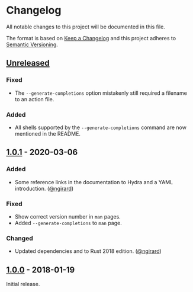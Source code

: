 # Changelog

All notable changes to this project will be documented in this file.

The format is based on [Keep a Changelog](http://keepachangelog.com/en/1.0.0/)
and this project adheres to [Semantic Versioning](http://semver.org/spec/v2.0.0.html).

## [Unreleased]

### Fixed

* The `--generate-completions` option mistakenly still required a filename to
  an action file.

### Added

* All shells supported by the `--generate-completions` command are now
  mentioned in the README.

## [1.0.1] - 2020-03-06

### Added

* Some reference links in the documentation to Hydra and a YAML introduction.
  ([@ngirard](https://github.com/ngirard))

### Fixed

* Show correct version number in `man` pages.
* Added `--generate-completions` to `man` page.

### Changed

* Updated dependencies and to Rust 2018 edition.
  ([@ngirard](https://github.com/ngirard))

## [1.0.0] - 2018-01-19

Initial release.

[Unreleased]: https://github.com/Mange/tydra/compare/v1.0.1...HEAD
[1.0.1]: https://github.com/Mange/tydra/releases/tag/v1.0.1
[1.0.0]: https://github.com/Mange/tydra/releases/tag/v1.0.0
